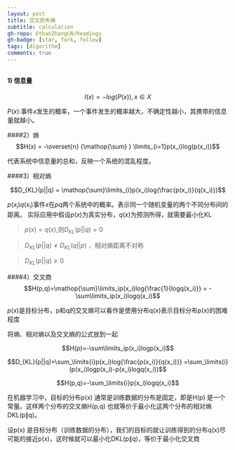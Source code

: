 ```yaml
---
layout: post
title: 交叉损失熵
subtitle: calculation
gh-repo: EthanZhangCN/Readings
gh-badge: [star, fork, follow]
tags: [Algorithm]
comments: true
---
```

##
#### 1) 信息量

$$I(x)=-log(P(x)),x\in X$$

$P(x)$:事件$x$发生的概率，一个事件发生的概率越大，不确定性越小，其携带的信息量就越小。

####2）熵
$$H(x) = -\overset{n} {\mathop{\sum} } \limits_{i=1}p(x_i)log(p(x_i))$$

代表系统中信息量的总和，反映一个系统的混乱程度。

####3）相对熵

$$D_{KL}(p||q) = \mathop{\sum}\limits_{i}p(x_i)log(\frac{p(x_i)}{q(x_i)})$$

$p(x_i)q(x_i)$事件$x$在$p q$两个系统中的概率。表示同一个随机变量的两个不同分布间的距离。
实际应用中假设$p(x)$为真实分布，$q(x)$为预测所得，就需要最小化KL

>$p(x)=q(x)$,则$D_{KL}(p||q)=0$

>$D_{KL}(p||q) \not= D_{KL}(q||p)$ ，相对熵距离不对称

>$D_{KL}(p||q)\geq0$

####4）交叉商
$$H(p,q)=\mathop{\sum}\limits_ip(x_i)log{\frac{1}{logq(x_i)}} = -\sum\limits_ip(x_i)logq(x_i)$$

$p(x)$是目标分布，p和q的交叉熵可以看作是使用分布q(x)表示目标分布p(x)的困难程度

将熵、相对熵以及交叉熵的公式放到一起

$$H(p)=-\sum\limits_ip(x_i)logp(x_i)$$

$$D_{KL}(p||q)=\sum_\limits{i}p(x_i)log{\frac{p(x_i)}{q(x_i)}}
=\sum_\limits{i}(p(x_i)logp(x_i)-p(x_i)logq(x_i))$$

$$H(p,q)=-\sum_\limits{i}p(x_i)logq(x_i)$$


在机器学习中，目标的分布p(x) 通常是训练数据的分布是固定，即是H(p) 是一个常量。这样两个分布的交叉熵H(p,q) 也就等价于最小化这两个分布的相对熵DKL(p∥q)。

设p(x) 是目标分布（训练数据的分布），我们的目标的就让训练得到的分布q(x)尽可能的接近p(x)，这时候就可以最小化DKL(p∥q)，等价于最小化交叉商




